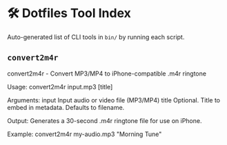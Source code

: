 # 🛠 Dotfiles Tool Index

Auto-generated list of CLI tools in `bin/` by running each script.

## `convert2m4r`

convert2m4r - Convert MP3/MP4 to iPhone-compatible .m4r ringtone

Usage:
  convert2m4r input.mp3 [title]

Arguments:
  input         Input audio or video file (MP3/MP4)
  title         Optional. Title to embed in metadata. Defaults to filename.

Output:
  Generates a 30-second .m4r ringtone file for use on iPhone.

Example:
  convert2m4r my-audio.mp3 "Morning Tune"
